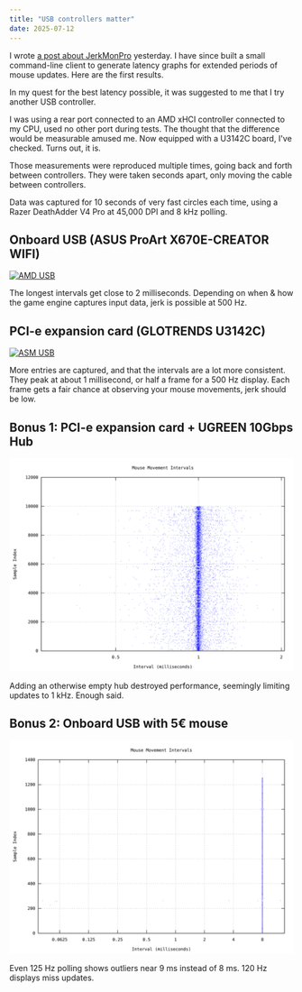 ```yaml
---
title: "USB controllers matter"
date: 2025-07-12
---
```


I wrote [a post about JerkMonPro](/posts/lag/) yesterday. I have since built a small command-line client to generate latency graphs for extended periods of mouse updates. Here are the first results.

In my quest for the best latency possible, it was suggested to me that I try another USB controller.

I was using a rear port connected to an AMD xHCI controller connected to my CPU, used no other port during tests. The thought that the difference would be measurable amused me. Now equipped with a U3142C board, I've checked. Turns out, it is.

Those measurements were reproduced multiple times, going back and forth between controllers. They were taken seconds apart, only moving the cable between controllers.

Data was captured for 10 seconds of very fast circles each time, using a Razer DeathAdder V4 Pro at 45,000 DPI and 8 kHz polling.

## Onboard USB (ASUS ProArt X670E-CREATOR WIFI)

<a href="/assets/usb-controllers/b.svg">
<img alt="AMD USB" src="/assets/usb-controllers/b.svg" style="background-color: white;"/>
</a>

The longest intervals get close to 2 milliseconds. Depending on when & how the game engine captures input data, jerk is possible at 500 Hz.

## PCI-e expansion card (GLOTRENDS U3142C)

<a href="/assets/usb-controllers/a.svg">
<img alt="ASM USB" src="/assets/usb-controllers/a.svg" style="background-color: white;"/>
</a>

More entries are captured, and that the intervals are a lot more consistent. They peak at about 1 millisecond, or half a frame for a 500 Hz display. Each frame gets a fair chance at observing your mouse movements, jerk should be low.

## Bonus 1: PCI-e expansion card + UGREEN 10Gbps Hub

<a href="/assets/usb-controllers/c.svg">
<img alt="ASM+UGREEN USB" src="/assets/usb-controllers/c.svg" style="background-color: white;"/>
</a>

Adding an otherwise empty hub destroyed performance, seemingly limiting updates to 1 kHz. Enough said.

## Bonus 2: Onboard USB with 5€ mouse

<a href="/assets/usb-controllers/d.svg">
<img alt="AMD+cheap mouse USB" src="/assets/usb-controllers/d.svg" style="background-color: white;"/>
</a>

Even 125 Hz polling shows outliers near 9 ms instead of 8 ms. 120 Hz displays miss updates.
